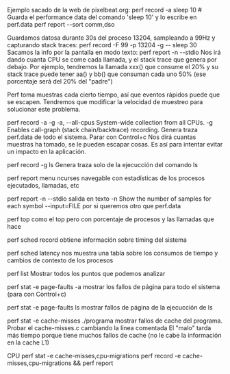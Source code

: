 Ejemplo sacado de la web de pixelbeat.org:
perf record -a sleep 10  # Guarda el performance data del comando 'sleep 10' y lo escribe en perf.data
perf report --sort comm,dso

Guardamos datosa durante 30s del proceso 13204, sampleando a 99Hz y capturando stack traces:
perf record -F 99 -p 13204 -g -- sleep 30
Sacamos la info por la pantalla en modo texto:
perf report -n --stdio
  Nos irá dando cuanta CPU se come cada llamada, y el stack trace que genera por debajo.
  Por ejemplo, tendremos la llamada xxx() que consume el 20% y su stack trace puede tener aa() y bb() que consuman cada uno 50% (ese porcentaje será del 20% del "padre")


Perf toma muestras cada cierto tiempo, así que eventos rápidos puede que se escapen. Tendremos que modificar la velocidad de muestreo para solucionar este problema.


perf record -a -g
  -a, --all-cpus System-wide collection from all CPUs.
  -g Enables call-graph (stack chain/backtrace) recording.
  Genera traza perf.data de todo el sistema. Parar con Control+c
  Nos dirá cuantas muestras ha tomado, se le pueden escapar cosas. Es así para intentar evitar un impacto en la aplicación.

perf record -g ls
  Genera traza solo de la ejecucción del comando ls

perf report
  menu ncurses navegable con estadísticas de los procesos ejecutados, llamadas, etc

perf report -n --stdio
  salida en texto
  -n  Show the number of samples for each symbol
  --input=FILE por si queremos otro que perf.data

perf top
  como el top pero con porcentaje de procesos y las llamadas que hace


perf sched record
  obtiene información sobre timing del sistema

perf sched latency
  nos muestra una tabla sobre los consumos de tiempo y cambios de contexto de los procesos


perf list
  Mostrar todos los puntos que podemos analizar

perf stat -e page-faults -a
  mostrar los fallos de página para todo el sistema (para con Control+c)

perf stat -e page-faults ls
  mostrar fallos de página de la ejecucción de ls


perf stat -e cache-misses ./programa
  mostrar fallos de cache del programa.
  Probar el cache-misses.c cambiando la línea comentada
  El "malo" tarda más tiempo porque tiene muchos fallos de cache (no le cabe la información en la cache L1)


CPU
perf stat -e cache-misses,cpu-migrations <CMD>
perf record -e cache-misses,cpu-migrations <CMD> && perf report
